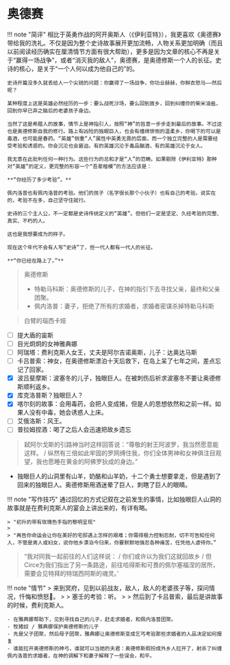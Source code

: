 # 奥德赛


!!! note "简评"
    相比于英勇作战的阿开奥斯人（《伊利亚特》），我更喜欢《奥德赛》带给我的洗礼。不仅是因为整个史诗故事展开更加流畅，人物关系更加明确（而且以前阅读经历确实在厘清情节方面有很大帮助），更多是因为文章的核心不再是关于“赢得一场战争”，或者“消灭我的敌人”，奥德赛，是奥德修斯一个人的长征。史诗的核心，是关于“一个人何以成为他自己的”的。

    史诗开篇没多久就丢给人一个尖锐的问题：你赢得了一场战争，你功业赫赫，你鲜衣怒马——然后呢？

    某种程度上这是英雄必然经历的一步：要么战死沙场，要么回到故乡，回到纠缠你的柴米油盐，回到你早已弃之脑后的老婆孩子身边。

    当然了这是希腊人的故事，情节上是神指引人，按照“神”的旨意一步步走到最后的故事。不过这也是奥德修斯自我的修行。路上有凶险的独眼巨人，也会有缠绵悱恻的温柔乡，你喝下的可以是毒酒，也可能是春药。“英雄”侧重“人”属性中英勇无畏的层面，而一个独立完整的人是需要经受考验和诱惑的。你会沉沦也会窘迫。有的英雄沉沦于毒品酗酒，有的英雄沉沦于女人。

    我无意在此批判任何一种行为。这些行为的总和才是“人”的范畴。如果剔除《伊利亚特》那种对“英雄”的定义，更完整的形容一个“吾辈楷模”的方法应该是：

    **“你经历了多少考验”。**

    佩内洛普也有佩内洛普的考验。他们的孩子（名字很长那个小伙子）也有自己的考验。说实在的，考验不在多，自己坚守住就行。

    史诗的三个主人公，不一定都是史诗传统定义的“英雄”。但他们一定是坚定、久经考验的完整、真实、不朽的人。

    这也是我想要成为的样子。

    现在这个年代不会有人写“史诗”了，但一代人都有一代人的长征。

    **“你已经在路上了。”**
    


> 奥德修斯
> - 特勒马科斯：奥德修斯的儿子，在神的指引下去寻找父亲，最终和父亲团聚。
> - 佩内洛普：妻子，拒绝了所有的求婚者，求婚者密谋杀掉特勒马科斯

> 白臂的瑙西卡娅

- [ ] 提大盾的宙斯
- [ ] 目光炯炯的女神雅典娜
- [ ] 阿瑞塔：费利克斯人女王，丈夫是阿尔吉诺奥斯，儿子：达奥达马斯
- [ ] 卡吕普索：神女，在奥德修斯漂泊十天后救下，在岛上呆了七年之间，差点忘记了回家。
- [x] 波吕斐摩斯：波塞冬的儿子，独眼巨人。在被刺伤后祈求波塞冬不要让奥德修斯顺利返乡。
- [x] 库克洛普斯？独眼巨人？
- [x] 喀尔刻的故事：会用毒药，会把人变成猪，但是人的思想依然和之前一样。如果人没有中毒，她会诱惑人上床。
- [ ] 艾俄洛斯：风王。
- [ ] 普拉姆捏酒：喝了之后人会迅速把故乡遗忘

> 弑阿尔戈斯的引路神当时这样回答说：“尊敬的射王阿波罗，我当然愿意能这样。 / 纵然有三倍如此牢固的罗网缚住我，你们全体男神和女神俱注目观望，我也愿睡在黄金的阿佛罗狄成的身边。”

- 独眼巨人的山洞里有山羊，奶酪和山羊奶，十二个勇士想要拿走，但是遇到了回来的独眼巨人。奥德修斯用酒迷晕了巨人，刺瞎了巨人的眼睛。


!!! note "写作技巧"
    通过回忆的方式记叙在之前发生的事情，比如独眼巨人山洞的故事就是在费利克斯人的宴会上讲出来的，有详有略。

    > "初升的带有玫瑰色手指的黎明呈现"
    > 
    > "再告你命运会让你在美好的宅邸遇上怎样的艰难；你需得极力控制忍耐，切不可告知任何人，不管是男人或妇女，说你他乡漂泊今归来，你要默默地强忍各种痛苦，任凭他人虐待你。”




> “我对同我一起前往的人们这样说： / 你们或许以为我们这就回故乡 / 但Circe为我们指出了另一条路途，前往哈得斯和可畏的佩尔塞福涅的居所，需要会见特拜的特瑞西阿斯的魂灵。’


!!! note "情节"
    > 来到冥府，见到以前战友，敌人，敌人的老婆孩子等，探问情况，忏悔和愤怒💢。
    > 
    > 塞壬的考验：听。
    > 
    > 然后到了卡吕普索，最后是讲故事的时候，费利克斯人。

    - 在雅典娜帮助下，见到寻找自己的儿子，赶走求婚者，和佩内洛普团聚。
    - 牧猪奴 / 雅典娜保护奥德修斯的儿子
    - 先是父子团聚，然后母子团聚，雅典娜让奥德修斯变成乞丐考验那些求婚者的人品决定如何报复
    - 谁能拉开奥德修斯的神弓，谁就可以当她的夫君：奥德修斯假扮成外乡人拉开了，射杀了纠缠佩内洛普的求婚者，在神的调解下和妻子解释了一些误会，和平。



